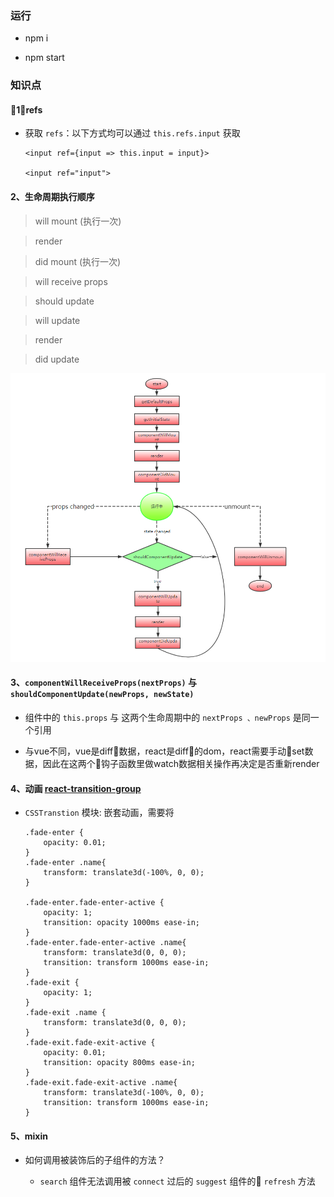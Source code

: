 ### 运行

- npm i

- npm start

### 知识点

#### 1、refs

- 获取 `refs`：以下方式均可以通过 `this.refs.input` 获取

    ```
    <input ref={input => this.input = input}>

    <input ref="input">

    ```

#### 2、生命周期执行顺序

> will mount (执行一次) 

> render

> did mount (执行一次) 

> will receive props

> should update

> will update

> render

> did update

 ![生命周期](./assets/lifecycle.png)


#### 3、`componentWillReceiveProps(nextProps)` 与 `shouldComponentUpdate(newProps, newState)` 

- 组件中的 `this.props` 与 这两个生命周期中的 `nextProps 、newProps` 是同一个引用

- 与vue不同，vue是diff数据，react是diff的dom，react需要手动set数据，因此在这两个钩子函数里做watch数据相关操作再决定是否重新render


#### 4、动画 [react-transition-group](https://reactcommunity.org/react-transition-group/#CSSTransition-prop-onEntered)

- `CSSTranstion` 模块: 嵌套动画，需要将

    ```
    .fade-enter {
        opacity: 0.01;
    }
    .fade-enter .name{
        transform: translate3d(-100%, 0, 0);
    }

    .fade-enter.fade-enter-active {
        opacity: 1;
        transition: opacity 1000ms ease-in;
    }
    .fade-enter.fade-enter-active .name{
        transform: translate3d(0, 0, 0);
        transition: transform 1000ms ease-in;
    }
    .fade-exit {
        opacity: 1;
    }
    .fade-exit .name {
        transform: translate3d(0, 0, 0);
    }
    .fade-exit.fade-exit-active {
        opacity: 0.01;
        transition: opacity 800ms ease-in;
    }
    .fade-exit.fade-exit-active .name{
        transform: translate3d(-100%, 0, 0);
        transition: transform 1000ms ease-in;
    }

    ```

#### 5、mixin

- 如何调用被装饰后的子组件的方法？

    - `search` 组件无法调用被 `connect` 过后的 `suggest` 组件的 `refresh` 方法


